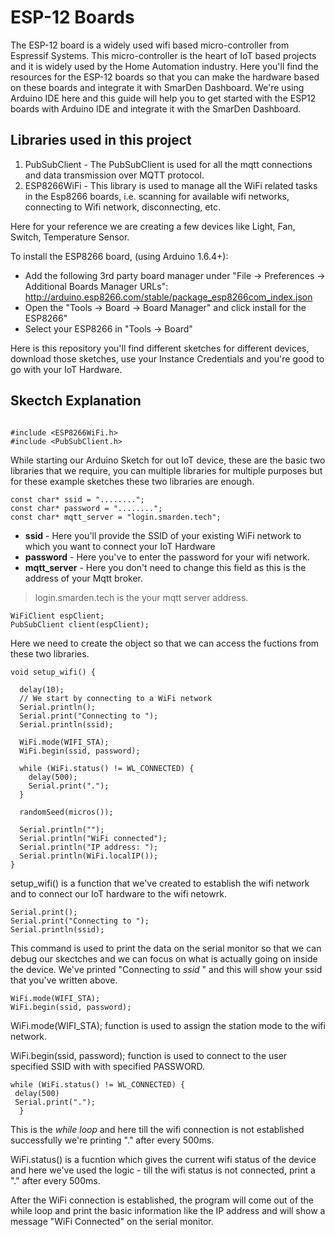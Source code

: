 # ESP-12 Boards

The ESP-12 board is a widely used wifi based micro-controller from Espressif Systems. This micro-controller is the heart of IoT based projects and it is widely used by the Home Automation industry. Here you'll find the resources for the ESP-12 boards so that you can make the hardware based on these boards and integrate it with SmarDen Dashboard. We're using Arduino IDE here and this guide will help you to get started with the ESP12 boards with Arduino IDE and integrate it with the SmarDen Dashboard. 

## Libraries used in this project 
1. PubSubClient - The PubSubClient is used for all the mqtt connections and data transmission over MQTT protocol. 
2. ESP8266WiFi - This library is used to manage all the WiFi related tasks in the Esp8266 boards, i.e. scanning for available wifi networks, connecting to Wifi network, disconnecting, etc. 


Here for your reference we are creating a few devices like Light, Fan, Switch, Temperature Sensor. 

To install the ESP8266 board, (using Arduino 1.6.4+):
  - Add the following 3rd party board manager under "File -> Preferences -> Additional Boards Manager URLs":
       http://arduino.esp8266.com/stable/package_esp8266com_index.json
  - Open the "Tools -> Board -> Board Manager" and click install for the ESP8266"
  - Select your ESP8266 in "Tools -> Board"

Here is this repository you'll find different sketches for different devices, download those sketches, use your Instance Credentials and you're good to go with your IoT Hardware. 

## Skectch Explanation 
```

#include <ESP8266WiFi.h>
#include <PubSubClient.h>
```
While starting our Arduino Sketch for out IoT device, these are the basic two libraries that we require, you can multiple libraries for multiple purposes but for these example sketches these two libraries are enough. 
```
const char* ssid = "........";
const char* password = "........";
const char* mqtt_server = "login.smarden.tech";
```
- **ssid** - Here you'll provide the SSID of your existing WiFi network to which you want to connect your IoT Hardware
- **password** - Here you've to enter the password for your wifi network.
- **mqtt_server** - Here you don't need to change this field as this is the address of your Mqtt broker. 
> login.smarden.tech is the your mqtt server address. 

```
WiFiClient espClient;
PubSubClient client(espClient);
```
Here we need to create the object so that we can access the fuctions from these two libraries. 

```
void setup_wifi() {

  delay(10);
  // We start by connecting to a WiFi network
  Serial.println();
  Serial.print("Connecting to ");
  Serial.println(ssid);

  WiFi.mode(WIFI_STA);
  WiFi.begin(ssid, password);

  while (WiFi.status() != WL_CONNECTED) {
    delay(500);
    Serial.print(".");
  }

  randomSeed(micros());

  Serial.println("");
  Serial.println("WiFi connected");
  Serial.println("IP address: ");
  Serial.println(WiFi.localIP());
}
```
setup_wifi() is a function that we've created to establish the wifi network and to connect our IoT hardware to the wifi netowrk.

```
Serial.print();
Serial.print("Connecting to ");
Serial.println(ssid);
``` 
This command is used to print the data on the serial monitor so that we can debug our skectches and we can focus on what is actually going on inside the device.
We've printed "Connecting to *ssid* " and this will show your ssid that you've written above. 

```
WiFi.mode(WIFI_STA);
WiFi.begin(ssid, password);
``` 
WiFi.mode(WIFI_STA); function is used to assign the station mode to the wifi network.

WiFi.begin(ssid, password); function is used to connect to the user specified SSID with with specified PASSWORD.
```
while (WiFi.status() != WL_CONNECTED) {
 delay(500)
 Serial.print(".");
  }
  ```
This is the *while loop* and here till the wifi connection is not established successfully we're printing "." after every 500ms. 

WiFi.status() is a fucntion which gives the current wifi status of the device and here we've used the logic - till the wifi status is not connected, print a "." after every 500ms. 

After the WiFi connection is established, the program will come out of the while loop and print the basic information like the IP address and will show a message "WiFi Connected" on the serial monitor. 


